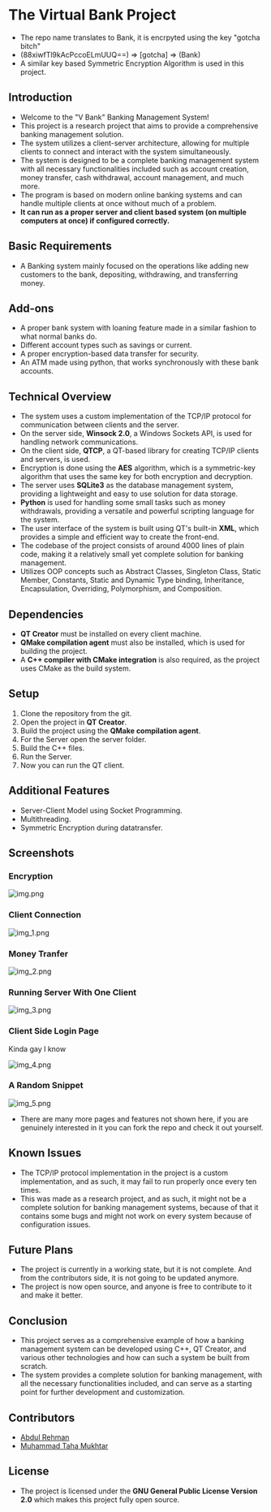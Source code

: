# The Virtual Bank Project

- The repo name translates to Bank, it is encrpyted using the key "gotcha bitch"
- (88xiwfTl9kAcPccoELmUUQ==) => [gotcha] => (Bank)
- A similar key based Symmetric Encryption Algorithm is used in this project.

## Introduction
- Welcome to the "V Bank" Banking Management System!
- This project is a research project that aims to provide a comprehensive banking management solution.
- The system utilizes a client-server architecture, allowing for multiple clients to connect and interact with the system simultaneously.
- The system is designed to be a complete banking management system with all necessary functionalities included such as account creation, money transfer, cash withdrawal, account management, and much more.
- The program is based on modern online banking systems and can handle multiple clients at once without much of a problem.
- **It can run as a proper server and client based system (on multiple computers at once) if configured correctly.**

## Basic Requirements
- A Banking system mainly focused on the operations like adding new customers to the bank, depositing, withdrawing, and transferring money.

## Add-ons
- A proper bank system with loaning feature made in a similar fashion to what normal banks do.
- Different account types such as savings or current.
- A proper encryption-based data transfer for security.
- An ATM made using python, that works synchronously with these bank accounts.

## Technical Overview
- The system uses a custom implementation of the TCP/IP protocol for communication between clients and the server.
- On the server side, **Winsock 2.0**, a Windows Sockets API, is used for handling network communications.
- On the client side, **QTCP**, a QT-based library for creating TCP/IP clients and servers, is used.
- Encryption is done using the **AES** algorithm, which is a symmetric-key algorithm that uses the same key for both encryption and decryption.
- The server uses **SQLite3** as the database management system, providing a lightweight and easy to use solution for data storage.
- **Python** is used for handling some small tasks such as money withdrawals, providing a versatile and powerful scripting language for the system.
- The user interface of the system is built using QT's built-in **XML**, which provides a simple and efficient way to create the front-end.
- The codebase of the project consists of around 4000 lines of plain code, making it a relatively small yet complete solution for banking management.
- Utilizes OOP concepts such as Abstract Classes, Singleton Class, Static Member, Constants, Static and Dynamic Type binding, Inheritance, Encapsulation, Overriding, Polymorphism, and Composition.

## Dependencies
- **QT Creator** must be installed on every client machine.
- **QMake compilation agent** must also be installed, which is used for building the project.
- A **C++ compiler with CMake integration** is also required, as the project uses CMake as the build system.

## Setup
1. Clone the repository from the git.
2. Open the project in **QT Creator**.
3. Build the project using the **QMake compilation agent**.
4. For the Server open the server folder.
5. Build the C++ files.
6. Run the Server.
7. Now you can run the QT client.

## Additional Features
- Server-Client Model using Socket Programming.
- Multithreading.
- Symmetric Encryption during datatransfer.

## Screenshots
### Encryption
![img.png](Images/img.png)
### Client Connection
![img_1.png](Images/img_1.png)
### Money Tranfer 
![img_2.png](Images/img_2.png)
### Running Server With One Client
![img_3.png](Images/img_3.png)
### Client Side Login Page
Kinda gay I know

![img_4.png](Images/img_4.png)
### A Random Snippet
![img_5.png](Images/img_5.png)
- There are many more pages and features not shown here, if you are genuinely interested in it you can fork the repo and check it out yourself.

## Known Issues
- The TCP/IP protocol implementation in the project is a custom implementation, and as such, it may fail to run properly once every ten times.
- This was made as a research project, and as such, it might not be a complete solution for banking management systems, because of that it contains some bugs and might not work on every system because of configuration issues.

## Future Plans
- The project is currently in a working state, but it is not complete. And from the contributors side, it is not going to be updated anymore.
- The project is now open source, and anyone is free to contribute to it and make it better.

## Conclusion
- This project serves as a comprehensive example of how a banking management system can be developed using C++, QT Creator, and various other technologies and how can such a system be built from scratch.
- The system provides a complete solution for banking management, with all the necessary functionalities included, and can serve as a starting point for further development and customization.

## Contributors
- [Abdul Rehman](https://github.com/AR-PyT)
- [Muhammad Taha Mukhtar](https://github.com/tahamukhtar20)

## License
- The project is licensed under the **GNU General Public License Version 2.0** which makes this project fully open source.
